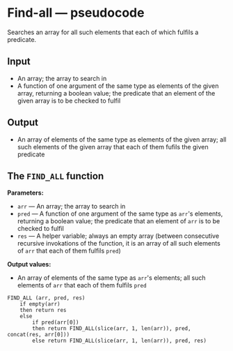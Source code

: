 # Find-all — pseudocode

Searches an array for all such elements that each of which fulfils a predicate.

## Input

- An array; the array to search in
- A function of one argument of the same type as elements of the given array, returning a boolean value; the predicate that an element of the given array is to be checked to fulfil

## Output

- An array of elements of the same type as elements of the given array; all such elements of the given array that each of them fufils the given predicate

## The `FIND_ALL` function

**Parameters:**

- `arr` — An array; the array to search in
- `pred` — A function of one argument of the same type as `arr`'s elements, returning a boolean value; the predicate that an element of `arr` is to be checked to fulfil
- `res` — A helper variable; always an empty array (between consecutive recursive invokations of the function, it is an array of all such elements of `arr` that each of them fulfils `pred`)

**Output values:**

- An array of elements of the same type as `arr`'s elements; all such elements of `arr` that each of them fulfils `pred`

```
FIND_ALL (arr, pred, res)
	if empty(arr)
	then return res
	else
		if pred(arr[0])
		then return FIND_ALL(slice(arr, 1, len(arr)), pred, concat(res, arr[0]))
		else return FIND_ALL(slice(arr, 1, len(arr)), pred, res)
```